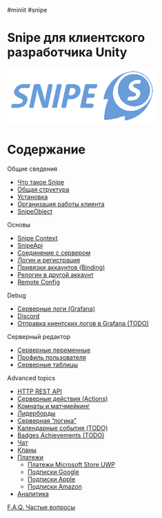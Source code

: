 #miniit #snipe 
# Snipe для клиентского разработчика Unity
![snipe-logo](assets/snipe-logo.png)
# Содержание

Общие сведения

- [Что такое Snipe](chapters/Общие%20сведения/Что%20такое%20Snipe.md)
- [Общая структура](chapters/Общие%20сведения/Общая%20структура.md)
- [Установка](chapters/Общие%20сведения/Установка%20(расписать%20подробней).md)
- [Организация работы клиента](chapters/Общие%20сведения/Организация%20работы%20клиента.md)
- [SnipeObject](chapters/Общие%20сведения/SnipeObject.md)

Основы

- [Snipe Context](chapters/Основы/Snipe%20Context.md)
- [SnipeApi](chapters/Основы/SnipeApi.md)
- [Соединение с сервером](chapters/Основы/Соединение%20с%20сервером.md)
- [Логин и регистрация](chapters/Основы/Логин%20и%20регистрация.md)
- [Привязки аккаунтов (Binding)](chapters/Основы/Привязки%20аккаунтов%20(Binding).md)
- [Релогин в другой аккаунт](chapters/Основы/Релогин%20в%20другой%20аккаунт.md)
- [Remote Config](chapters/Основы/Remote%20Config.md)

Debug

- [Серверные логи (Grafana)](chapters/Debugging/Серверные%20логи%20(Grafana).md)
- [Discord](chapters/Debugging/Discord.md)
- [Отправка киентских логов в Grafana (TODO)](chapters/Debugging/Отправка%20киентских%20логов%20в%20Grafana%20(TODO).md)

Серверный редактор

- [Серверные переменные](chapters/Серверный%20редактор/Серверные%20переменные.md)
- [Профиль пользователя](chapters/Серверный%20редактор/Профиль%20пользователя.md)
- [Серверные таблицы](chapters/Серверный%20редактор/Серверные%20таблицы.md)

Advanced topics

- [HTTP REST API](chapters/Advanced%20topics/HTTP%20REST%20API.md)
- [Серверные действия (Actions)](chapters/Advanced%20topics/Серверные%20действия%20(Actions).md)
- [Комнаты и матчмейкинг](chapters/Advanced%20topics/Комнаты%20и%20матчмейкинг.md)
- [Лидерборды](chapters/Advanced%20topics/Лидерборды.md)
- [Серверная “логика”](chapters/Advanced%20topics/Серверная%20“логика”.md)
- [Календарные события (TODO)](chapters/Advanced%20topics/Календарные%20события%20(TODO).md)
- [Badges Achievements (TODO)](chapters/Advanced%20topics/Badges%20Achievements%20(TODO).md)
- [Чат](chapters/Advanced%20topics/Чат.md)
- [Кланы](chapters/Advanced%20topics/Кланы.md)
- [Платежи](chapters/Advanced%20topics/Платежи.md)
    - [Платежи Microsoft Store UWP](chapters/Advanced%20topics/Платежи/Платежи%20Microsoft%20Store%20UWP.md)
    - [Подписки Google](chapters/Advanced%20topics/Платежи/Подписки%20Google.md)
    - [Подписки Apple](chapters/Advanced%20topics/Платежи/Подписки%20Apple.md)
    - [Подписки Amazon](chapters/Advanced%20topics/Платежи/Подписки%20Amazon.md)
- [Аналитика](chapters/Advanced%20topics/Аналитика.md)

[F.A.Q. Частые вопросы](chapters/F.A.Q.%20Частые%20вопросы.md)